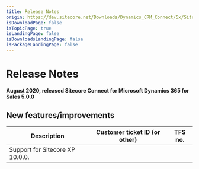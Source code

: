 ```yaml
---
title: Release Notes
origin: https://dev.sitecore.net/Downloads/Dynamics_CRM_Connect/5x/Sitecore_Connect_for_Microsoft_Dynamics_365_for_Sales_500/Release_Notes
isDownloadPage: false
isTopicPage: true
isLandingPage: false
isDownloadsLandingPage: false
isPackageLandingPage: false
---
```


# Release Notes

**August 2020, released Sitecore Connect for Microsoft Dynamics 365 for Sales 5.0.0**

## New features/improvements

 | Description | Customer ticket ID (or other) | TFS no. |
 | --- | --- | --- |
 | Support for Sitecore XP 10.0.0. |  |  |
